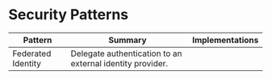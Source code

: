 # Security Patterns

| Pattern | Summary | Implementations |
| --- | --- | --- |
| Federated Identity | Delegate authentication to an external identity provider. |  |
